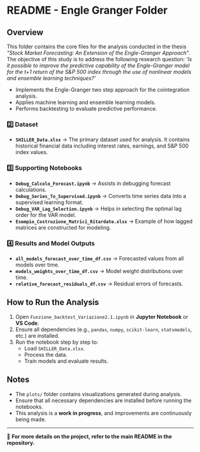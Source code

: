 # README - Engle Granger Folder

## Overview
This folder contains the core files for the analysis conducted in the thesis *"Stock Market Forecasting: An Extension of the Engle-Granger Approach"*. 
The objective of this study is to address the following research question: *'Is it possible to improve the predictive capability of the Engle-Granger model for the t+1 return of the S&P 500 index through the use of nonlinear models and ensemble learning techniques?'* 
  - Implements the Engle-Granger two step approach for the cointegration analysis.
  - Applies machine learning and ensemble learning models.
  - Performs backtesting to evaluate predictive performance.

### 2️⃣ **Dataset**
- **`SHILLER_Data.xlsx`** → The primary dataset used for analysis. It contains historical financial data including interest rates, earnings, and S&P 500 index values.

### 3️⃣ **Supporting Notebooks**
- **`Debug_Calcolo_Forecast.ipynb`** → Assists in debugging forecast calculations.
- **`Debug_Series_To_Supervised.ipynb`** → Converts time series data into a supervised learning format.
- **`Debug_VAR_Lag_Selection.ipynb`** → Helps in selecting the optimal lag order for the VAR model.
- **`Esempio_Costruzione_Matrici_Ritardate.xlsx`** → Example of how lagged matrices are constructed for modeling.

### 4️⃣ **Results and Model Outputs**
- **`all_models_forecast_over_time_df.csv`** → Forecasted values from all models over time.
- **`models_weights_over_time_df.csv`** → Model weight distributions over time.
- **`relative_forecast_residuals_df.csv`** → Residual errors of forecasts.

## How to Run the Analysis
1. Open `Funzione_backtest_Variazione2.1.ipynb` in **Jupyter Notebook** or **VS Code**.
2. Ensure all dependencies (e.g., `pandas`, `numpy`, `scikit-learn`, `statsmodels`, etc.) are installed.
3. Run the notebook step by step to:
   - Load `SHILLER_Data.xlsx`.
   - Process the data.
   - Train models and evaluate results.

## Notes
- The `plots/` folder contains visualizations generated during analysis.
- Ensure that all necessary dependencies are installed before running the notebooks.
- This analysis is a **work in progress**, and improvements are continuously being made.

---
📌 **For more details on the project, refer to the main README in the repository.**
